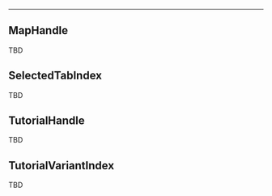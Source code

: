 ___

## MapHandle

TBD

## SelectedTabIndex

TBD

## TutorialHandle

TBD

## TutorialVariantIndex

TBD
